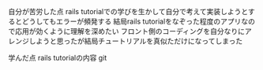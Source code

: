 自分が苦労した点
  rails tutorialでの学びを生かして自分で考えて実装しようとするとどうしてもエラーが頻発する
  結局rails tutorialをなぞった程度のアプリなので応用が効くように理解を深めたい
  フロント側のコーディングを自分なりにアレンジしようと思ったが結局チュートリアルを真似ただけになってしまった

学んだ点
  rails tutorialの内容
  git